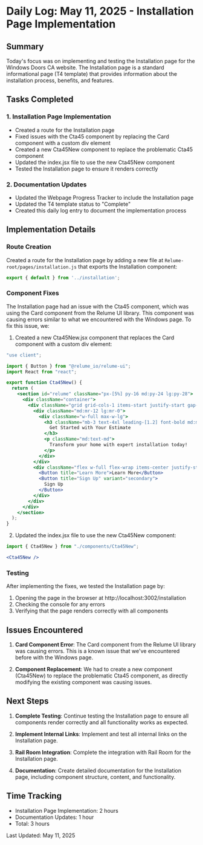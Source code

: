 # Daily Log: May 11, 2025 - Installation Page Implementation

## Summary

Today's focus was on implementing and testing the Installation page for the Windows Doors CA website. The Installation page is a standard informational page (T4 template) that provides information about the installation process, benefits, and features.

## Tasks Completed

### 1. Installation Page Implementation

- Created a route for the Installation page
- Fixed issues with the Cta45 component by replacing the Card component with a custom div element
- Created a new Cta45New component to replace the problematic Cta45 component
- Updated the index.jsx file to use the new Cta45New component
- Tested the Installation page to ensure it renders correctly

### 2. Documentation Updates

- Updated the Webpage Progress Tracker to include the Installation page
- Updated the T4 template status to "Complete"
- Created this daily log entry to document the implementation process

## Implementation Details

### Route Creation

Created a route for the Installation page by adding a new file at `Relume-root/pages/installation.js` that exports the Installation component:

```javascript
export { default } from '../installation';
```

### Component Fixes

The Installation page had an issue with the Cta45 component, which was using the Card component from the Relume UI library. This component was causing errors similar to what we encountered with the Windows page. To fix this issue, we:

1. Created a new Cta45New.jsx component that replaces the Card component with a custom div element:

```jsx
"use client";

import { Button } from "@relume_io/relume-ui";
import React from "react";

export function Cta45New() {
  return (
    <section id="relume" className="px-[5%] py-16 md:py-24 lg:py-28">
      <div className="container">
        <div className="grid grid-cols-1 items-start justify-start gap-6 p-8 rounded-lg shadow-md bg-white md:grid-cols-[1fr_max-content] md:items-center md:justify-between md:gap-x-12 md:gap-y-8 lg:gap-x-20 lg:p-12">
          <div className="md:mr-12 lg:mr-0">
            <div className="w-full max-w-lg">
              <h3 className="mb-3 text-4xl leading-[1.2] font-bold md:mb-4 md:text-5xl lg:text-6xl">
                Get Started with Your Estimate
              </h3>
              <p className="md:text-md">
                Transform your home with expert installation today!
              </p>
            </div>
          </div>
          <div className="flex w-full flex-wrap items-center justify-start gap-4 md:w-auto md:justify-end">
            <Button title="Learn More">Learn More</Button>
            <Button title="Sign Up" variant="secondary">
              Sign Up
            </Button>
          </div>
        </div>
      </div>
    </section>
  );
}
```

2. Updated the index.jsx file to use the new Cta45New component:

```jsx
import { Cta45New } from "./components/Cta45New";
```

```jsx
<Cta45New />
```

### Testing

After implementing the fixes, we tested the Installation page by:

1. Opening the page in the browser at http://localhost:3002/installation
2. Checking the console for any errors
3. Verifying that the page renders correctly with all components

## Issues Encountered

1. **Card Component Error**: The Card component from the Relume UI library was causing errors. This is a known issue that we've encountered before with the Windows page.

2. **Component Replacement**: We had to create a new component (Cta45New) to replace the problematic Cta45 component, as directly modifying the existing component was causing issues.

## Next Steps

1. **Complete Testing**: Continue testing the Installation page to ensure all components render correctly and all functionality works as expected.

2. **Implement Internal Links**: Implement and test all internal links on the Installation page.

3. **Rail Room Integration**: Complete the integration with Rail Room for the Installation page.

4. **Documentation**: Create detailed documentation for the Installation page, including component structure, content, and functionality.

## Time Tracking

- Installation Page Implementation: 2 hours
- Documentation Updates: 1 hour
- Total: 3 hours

Last Updated: May 11, 2025

